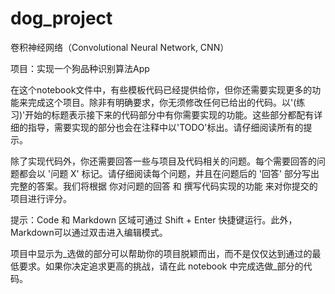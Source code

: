 # dog_project

卷积神经网络（Convolutional Neural Network, CNN）

项目：实现一个狗品种识别算法App

在这个notebook文件中，有些模板代码已经提供给你，但你还需要实现更多的功能来完成这个项目。除非有明确要求，你无须修改任何已给出的代码。以'(练习)'开始的标题表示接下来的代码部分中有你需要实现的功能。这些部分都配有详细的指导，需要实现的部分也会在注释中以'TODO'标出。请仔细阅读所有的提示。

除了实现代码外，你还需要回答一些与项目及代码相关的问题。每个需要回答的问题都会以 '问题 X' 标记。请仔细阅读每个问题，并且在问题后的 '回答' 部分写出完整的答案。我们将根据 你对问题的回答 和 撰写代码实现的功能 来对你提交的项目进行评分。

提示：Code 和 Markdown 区域可通过 Shift + Enter 快捷键运行。此外，Markdown可以通过双击进入编辑模式。

项目中显示为_选做的部分可以帮助你的项目脱颖而出，而不是仅仅达到通过的最低要求。如果你决定追求更高的挑战，请在此 notebook 中完成选做_部分的代码。

